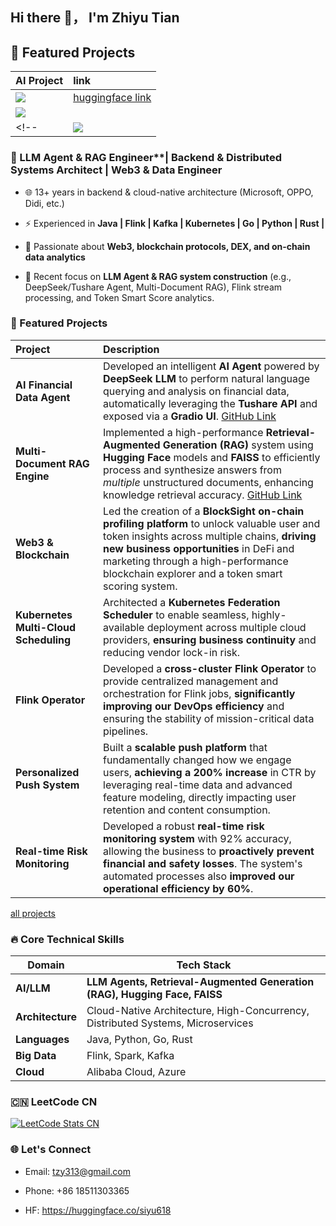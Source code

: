 ## Hi there 👋， I'm Zhiyu Tian


## 🚀 Featured Projects
|AI Project|link|
|:---|:---|
|<a href="https://github.com/siyu618/tushare-agent-deepseek-gradio"><img src="https://github-readme-stats.vercel.app/api/pin/?username=siyu618&repo=tushare-agent-deepseek-gradio&theme=tokyonight" /></a>|[huggingface link](https://huggingface.co/spaces/siyu618/tushare-agent-deepseek-gradio)|
|<a href="https://github.com/siyu618/hf-rag-multi"><img src="https://github-readme-stats.vercel.app/api/pin/?username=siyu618&repo=hf-rag-multi&theme=radical" /></a>||
<!-- |<a href="https://github.com/siyu618/books"><img src="https://github-readme-stats.vercel.app/api/pin/?username=siyu618&repo=books&theme=github_dark" /></a>|| -->


### 🚀 LLM Agent & RAG Engineer**| Backend & Distributed Systems Architect | Web3 & Data Engineer

* 🌐 13+ years in backend & cloud-native architecture (Microsoft, OPPO, Didi, etc.)

* ⚡ Experienced in **Java | Flink | Kafka | Kubernetes | Go | Python | Rust |**

* 🔗 Passionate about **Web3, blockchain protocols, DEX, and on-chain data analytics**

* 🧩 Recent focus on **LLM Agent & RAG system construction** (e.g., DeepSeek/Tushare Agent, Multi-Document RAG), Flink stream processing, and Token Smart Score analytics.

### 🚀 Featured Projects
|Project|Description |
|:---|:---|
|**AI Financial Data Agent** | Developed an intelligent **AI Agent** powered by **DeepSeek LLM** to perform natural language querying and analysis on financial data, automatically leveraging the **Tushare API** and exposed via a **Gradio UI**. [GitHub Link](https://github.com/siyu618/tushare-agent-deepseek-gradio) |
|**Multi-Document RAG Engine** | Implemented a high-performance **Retrieval-Augmented Generation (RAG)** system using **Hugging Face** models and **FAISS** to efficiently process and synthesize answers from *multiple* unstructured documents, enhancing knowledge retrieval accuracy. [GitHub Link](https://github.com/siyu618/hf-rag-multi) |
|**Web3 & Blockchain**|Led the creation of a **BlockSight on-chain profiling platform** to unlock valuable user and token insights across multiple chains, **driving new business opportunities** in DeFi and marketing through a high-performance blockchain explorer and a token smart scoring system.|
|**Kubernetes Multi-Cloud Scheduling**|Architected a **Kubernetes Federation Scheduler** to enable seamless, highly-available deployment across multiple cloud providers, **ensuring business continuity** and reducing vendor lock-in risk.|
|**Flink Operator**|Developed a **cross-cluster Flink Operator** to provide centralized management and orchestration for Flink jobs, **significantly improving our DevOps efficiency** and ensuring the stability of mission-critical data pipelines.|
|**Personalized Push System**|Built a **scalable push platform** that fundamentally changed how we engage users, **achieving a 200% increase** in CTR by leveraging real-time data and advanced feature modeling, directly impacting user retention and content consumption.|
|**Real-time Risk Monitoring** |Developed a robust **real-time risk monitoring system** with 92% accuracy, allowing the business to **proactively prevent financial and safety losses**. The system's automated processes also **improved our operational efficiency by 60%**.|

[all projects](https://docs.google.com/presentation/d/1d7lYxMaBxySE_0n2Gsi1l1HSEd89_K9UvYWAN2JagQw/edit?slide=id.g373deac6889_0_0#slide=id.g373deac6889_0_0)

### 🔥 Core Technical Skills
|Domain |Tech Stack|
|---|---|
| **AI/LLM** | **LLM Agents, Retrieval-Augmented Generation (RAG), Hugging Face, FAISS** |
|**Architecture**|Cloud-Native Architecture, High-Concurrency, Distributed Systems, Microservices|
|**Languages**|Java, Python, Go, Rust|
|**Big Data**|Flink, Spark, Kafka|
|**Cloud**|Alibaba Cloud, Azure|

### 🇨🇳 LeetCode CN

[![LeetCode Stats CN](https://leetcard.jacoblin.cool/siyu618?site=cn)](https://leetcode.cn/u/siyu618/)

### 🌐 Let's Connect

* Email: tzy313@gmail.com

* Phone: +86 18511303365

* HF: https://huggingface.co/siyu618
<!--
**siyu618/siyu618** is a ✨ _special_ ✨ repository because its `README.md` (this file) appears on your GitHub profile.

Here are some ideas to get you started:

- 🔭 I’m currently working on ...
- 🌱 I’m currently learning ...
- 👯 I’m looking to collaborate on ...
- 🤔 I’m looking for help with ...
- 💬 Ask me about ...
- 📫 How to reach me: ...
- 😄 Pronouns: ...
- ⚡ Fun fact: ...
-->


